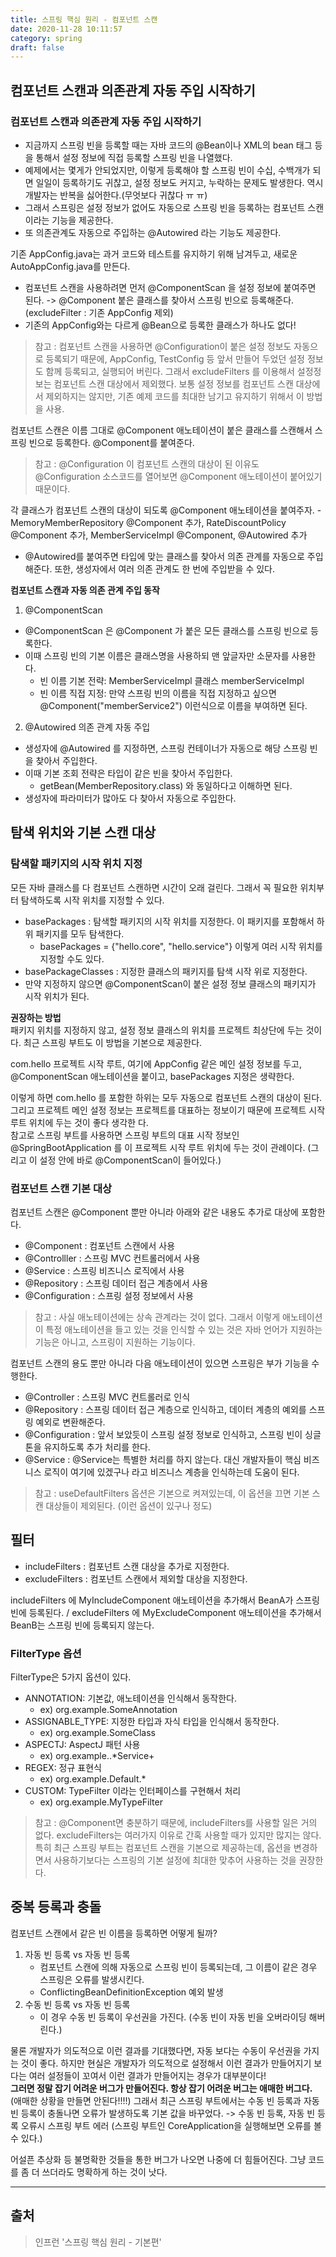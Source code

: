 ```yaml
---
title: 스프링 핵심 원리 - 컴포넌트 스캔
date: 2020-11-28 10:11:57
category: spring
draft: false
---
```


## 컴포넌트 스캔과 의존관계 자동 주입 시작하기

### 컴포넌트 스캔과 의존관계 자동 주입 시작하기

- 지금까지 스프링 빈을 등록할 때는 자바 코드의 @Bean이나 XML의 bean 태그 등을 통해서 설정 정보에 직접 등록할 스프링 빈을 나열했다.
- 예제에서는 몇게가 안되었지만, 이렇게 등록해야 할 스프링 빈이 수십, 수백개가 되면 일일이 등록하기도 귀찮고, 설정 정보도 커지고, 누락하는 문제도 발생한다. 역시 개발자는 반복을 싫어한다.(무엇보다 귀찮다 ㅠ
ㅠ)
- 그래서 스프링은 설정 정보가 없어도 자동으로 스프링 빈을 등록하는 컴포넌트 스캔이라는 기능을 제공한다.
- 또 의존관계도 자동으로 주입하는 @Autowired 라는 기능도 제공한다.

기존 AppConfig.java는 과거 코드와 테스트를 유지하기 위해 남겨두고, 새로운 AutoAppConfig.java를 만든다.

- 컴포넌트 스캔을 사용하려면 먼저 @ComponentScan 을 설정 정보에 붙여주면 된다. -> @Component 붙은 클래스를 찾아서 스프링 빈으로 등록해준다. (excludeFilter : 기존 AppConfig 제외)
- 기존의 AppConfig와는 다르게 @Bean으로 등록한 클래스가 하나도 없다!

> 참고 : 컴포넌트 스캔을 사용하면 @Configuration이 붙은 설정 정보도 자동으로 등록되기 때문에, AppConfig, TestConfig 등 앞서 만들어 두었던 설정 정보도 함께 등록되고, 실행되어 버린다. 그래서 excludeFilters 를 이용해서 설정정보는 컴포넌트 스캔 대상에서 제외했다. 보통 설정 정보를 컴포넌트 스캔 대상에서 제외하지는 않지만, 기존 예제 코드를 최대한 남기고 유지하기 위해서 이 방법을 사용.

컴포넌트 스캔은 이름 그대로 @Component 애노테이션이 붙은 클래스를 스캔해서 스프링 빈으로 등록한다. @Component를 붙여준다.

> 참고 : @Configuration 이 컴포넌트 스캔의 대상이 된 이유도 @Configuration 소스코드를 열어보면 @Component 애노테이션이 붙어있기 때문이다.

각 클래스가 컴포넌트 스캔의 대상이 되도록 @Component 애노테이션을 붙여주자. - MemoryMemberRepository @Component 추가, RateDiscountPolicy @Component 추가, MemberServiceImpl @Component, @Autowired 추가

- @Autowired를 붙여주면 타입에 맞는 클래스를 찾아서 의존 관계를 자동으로 주입해준다. 또한, 생성자에서 여러 의존 관계도 한 번에 주입받을 수 있다.


**컴포넌트 스캔과 자동 의존 관계 주입 동작**
1. @ComponentScan
- @ComponentScan 은 @Component 가 붙은 모든 클래스를 스프링 빈으로 등록한다.
- 이때 스프링 빈의 기본 이름은 클래스명을 사용하되 맨 앞글자만 소문자를 사용한다.
  - 빈 이름 기본 전략: MemberServiceImpl 클래스 memberServiceImpl
  - 빈 이름 직접 지정: 만약 스프링 빈의 이름을 직접 지정하고 싶으면
@Component("memberService2") 이런식으로 이름을 부여하면 된다.

2. @Autowired 의존 관계 자동 주입
- 생성자에 @Autowired 를 지정하면, 스프링 컨테이너가 자동으로 해당 스프링 빈을 찾아서 주입한다.
- 이때 기본 조회 전략은 타입이 같은 빈을 찾아서 주입한다.
  - getBean(MemberRepository.class) 와 동일하다고 이해하면 된다.
- 생성자에 파라미터가 많아도 다 찾아서 자동으로 주입한다.


## 탐색 위치와 기본 스캔 대상

### 탐색할 패키지의 시작 위치 지정

모든 자바 클래스를 다 컴포넌트 스캔하면 시간이 오래 걸린다. 그래서 꼭 필요한 위치부터 탐색하도록 시작 위치를 지정할 수 있다.

- basePackages : 탐색할 패키지의 시작 위치를 지정한다. 이 패키지를 포함해서 하위 패키지를 모두 탐색한다.
  - basePackages = {"hello.core", "hello.service"} 이렇게 여러 시작 위치를 지정할 수도 있다.
- basePackageClasses : 지정한 클래스의 패키지를 탐색 시작 위로 지정한다.
- 만약 지정하지 않으면 @ComponentScan이 붙은 설정 정보 클래스의 패키지가 시작 위치가 된다.

**권장하는 방법**  
패키지 위치를 지정하지 않고, 설정 정보 클래스의 위치를 프로젝트 최상단에 두는 것이다. 최근 스프링 부트도 이 방법을 기본으로 제공한다.

com.hello 프로젝트 시작 루트, 여기에 AppConfig 같은 메인 설정 정보를 두고, @ComponentScan 애노테이션을 붙이고, basePackages 지정은 생략한다.

이렇게 하면 com.hello 를 포함한 하위는 모두 자동으로 컴포넌트 스캔의 대상이 된다. 그리고 프로젝트 메인 설정 정보는 프로젝트를 대표하는 정보이기 때문에 프로젝트 시작 루트 위치에 두는 것이 좋다 생각한
다.  
참고로 스프링 부트를 사용하면 스프링 부트의 대표 시작 정보인 @SpringBootApplication 를 이 프로젝트 시작 루트 위치에 두는 것이 관례이다. (그리고 이 설정 안에 바로 @ComponentScan이 들어있다.)

### 컴포넌트 스캔 기본 대상

컴포넌트 스캔은 @Component 뿐만 아니라 아래와 같은 내용도 추가로 대상에 포함한다.
- @Component : 컴포넌트 스캔에서 사용
- @Controlller : 스프링 MVC 컨트롤러에서 사용
- @Service : 스프링 비즈니스 로직에서 사용
- @Repository : 스프링 데이터 접근 계층에서 사용
- @Configuration : 스프링 설정 정보에서 사용

> 참고 : 사실 애노테이션에는 상속 관계라는 것이 없다. 그래서 이렇게 애노테이션이 특정 애노테이션을 들고 있는 것을 인식할 수 있는 것은 자바 언어가 지원하는 기능은 아니고, 스프링이 지원하는 기능이다.

컴포넌트 스캔의 용도 뿐만 아니라 다음 애노테이션이 있으면 스프링은 부가 기능을 수행한다.
- @Controller : 스프링 MVC 컨트롤러로 인식
- @Repository : 스프링 데이터 접근 계층으로 인식하고, 데이터 계층의 예외를 스프링 예외로 변환해준다.
- @Configuration : 앞서 보았듯이 스프링 설정 정보로 인식하고, 스프링 빈이 싱글톤을 유지하도록 추가 처리를 한다.
- @Service : @Service는 특별한 처리를 하지 않는다. 대신 개발자들이 핵심 비즈니스 로직이 여기에 있겠구나 라고 비즈니스 계층을 인식하는데 도움이 된다.

> 참고 : useDefaultFilters 옵션은 기본으로 켜져있는데, 이 옵션을 끄면 기본 스캔 대상들이 제외된다. (이런 옵션이 있구나 정도)


## 필터

- includeFilters : 컴포넌트 스캔 대상을 추가로 지정한다.
- excludeFilters : 컴포넌트 스캔에서 제외할 대상을 지정한다.

includeFilters 에 MyIncludeComponent 애노테이션을 추가해서 BeanA가 스프링 빈에 등록된다. / excludeFilters 에 MyExcludeComponent 애노테이션을 추가해서 BeanB는 스프링 빈에 등록되지 않는다.

### FilterType 옵션
FilterType은 5가지 옵션이 있다.

- ANNOTATION: 기본값, 애노테이션을 인식해서 동작한다.
  - ex) org.example.SomeAnnotation
- ASSIGNABLE_TYPE: 지정한 타입과 자식 타입을 인식해서 동작한다.
  - ex) org.example.SomeClass
- ASPECTJ: AspectJ 패턴 사용
  - ex) org.example..*Service+
- REGEX: 정규 표현식
  - ex) org\.example\.Default.*
- CUSTOM: TypeFilter 이라는 인터페이스를 구현해서 처리
  - ex) org.example.MyTypeFilter

> 참고 : @Component면 충분하기 때문에, includeFilters를 사용할 일은 거의 없다. excludeFilters는 여러가지 이유로 간혹 사용할 때가 있지만 많지는 않다.  
> 특히 최근 스프링 부트는 컴포넌트 스캔을 기본으로 제공하는데, 옵션을 변경하면서 사용하기보다는 스프링의 기본 설정에 최대한 맞추어 사용하는 것을 권장한다.


## 중복 등록과 충돌

컴포넌트 스캔에서 같은 빈 이름을 등록하면 어떻게 될까?
1. 자동 빈 등록 vs 자동 빈 등록
   - 컴포넌트 스캔에 의해 자동으로 스프링 빈이 등록되는데, 그 이름이 같은 경우 스프링은 오류를 발생시킨다.
   - ConflictingBeanDefinitionException 예외 발생
2. 수동 빈 등록 vs 자동 빈 등록
   - 이 경우 수동 빈 등록이 우선권을 가진다. (수동 빈이 자동 빈을 오버라이딩 해버린다.)

물론 개발자가 의도적으로 이런 결과를 기대했다면, 자동 보다는 수동이 우선권을 가지는 것이 좋다. 하지만 현실은 개발자가 의도적으로 설정해서 이런 결과가 만들어지기 보다는 여러 설정들이 꼬여서 이런 결과가
만들어지는 경우가 대부분이다!  
**그러면 정말 잡기 어려운 버그가 만들어진다. 항상 잡기 어려운 버그는 애매한 버그다.**  (애매한 상황을 만들면 안된다!!!!)
그래서 최근 스프링 부트에서는 수동 빈 등록과 자동 빈 등록이 충돌나면 오류가 발생하도록 기본 값을 바꾸었다. -> 수동 빈 등록, 자동 빈 등록 오류시 스프링 부트 에러 (스프링 부트인 CoreApplication을 실행해보면 오류를 볼 수 있다.)

어설픈 추상화 등 불명확한 것들을 통한 버그가 나오면 나중에 더 힘들어진다. 그냥 코드를 좀 더 쓰더라도 명확하게 하는 것이 낫다.

---

## 출처

> 인프런 '스프링 핵심 원리 - 기본편'